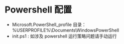 # Powershell 配置

- Microsoft.PowerShell_profile 目录： %USERPROFILE%\Documents\WindowsPowerShell
- init.ps1 : 如涉及 powershell 运行策略问题请手动运行
